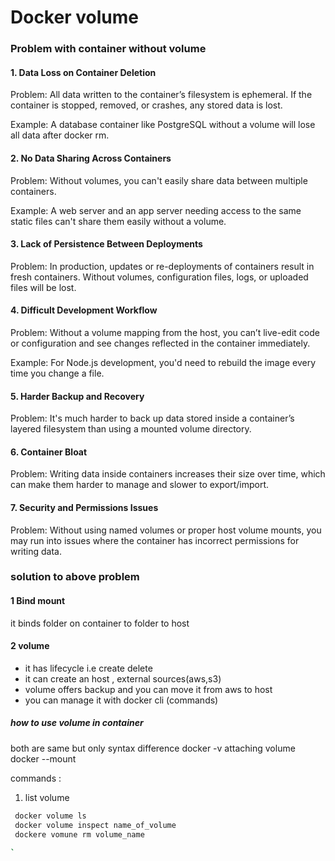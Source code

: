 
# Docker volume 

### Problem with container without volume 

#### 1. Data Loss on Container Deletion
Problem: All data written to the container’s filesystem is ephemeral. If the container is stopped, removed, or crashes, any stored data is lost.

Example: A database container like PostgreSQL without a volume will lose all data after docker rm.

#### 2. No Data Sharing Across Containers
Problem: Without volumes, you can't easily share data between multiple containers.

Example: A web server and an app server needing access to the same static files can't share them easily without a volume.

#### 3. Lack of Persistence Between Deployments
Problem: In production, updates or re-deployments of containers result in fresh containers. Without volumes, configuration files, logs, or uploaded files will be lost.

#### 4. Difficult Development Workflow
Problem: Without a volume mapping from the host, you can’t live-edit code or configuration and see changes reflected in the container immediately.

Example: For Node.js development, you'd need to rebuild the image every time you change a file.

#### 5. Harder Backup and Recovery
Problem: It's much harder to back up data stored inside a container’s layered filesystem than using a mounted volume directory.

#### 6. Container Bloat
Problem: Writing data inside containers increases their size over time, which can make them harder to manage and slower to export/import.

#### 7. Security and Permissions Issues
Problem: Without using named volumes or proper host volume mounts, you may run into issues where the container has incorrect permissions for writing data.





### solution to above problem 

#### 1 Bind mount 
it binds folder on container to folder to host 

#### 2 volume 
- it has lifecycle i.e create delete 
- it can create an host , external sources(aws,s3)
- volume offers backup and you can move it from aws to host 
- you can manage it with docker cli (commands)

##### how to use volume in container
both are same but only syntax difference 
docker -v attaching volume 
docker --mount 


commands :

1. list volume 

``` bash
 docker volume ls
 docker volume inspect name_of_volume
 dockere vomune rm volume_name 
 
`
